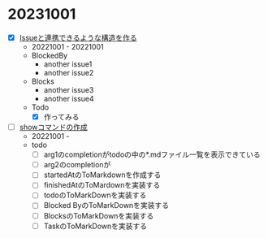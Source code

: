 # 20231001

- [x] [Issueと連携できるような構造を作る](https://github.com/Atnuhs/todo-cli/issues/1)
  - 20221001 - 20221001
  - BlockedBy
    - another issue1
    - another issue2
  - Blocks
    - another issue3
    - another issue4
  - Todo
    - [x] 作ってみる

- [ ] [showコマンドの作成]()
  - 20221001 -
  - todo
    - [ ] arg1のcompletionがtodoの中の*.mdファイル一覧を表示できている
    - [ ] arg2のcompletionが
    - [ ] startedAtのToMarkdownを作成する
    - [ ] finishedAtのToMardownを実装する
    - [ ] todoのToMarkDownを実装する
    - [ ] Blocked ByのToMarkDownを実装する
    - [ ] BlocksのToMarkDownを実装する
    - [ ] TaskのToMarkDownを実装する
